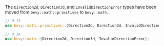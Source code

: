 The `Direction2d`, `Direction3d`, and `InvalidDirectionError` types have been moved from `bevy::math::primitives` to `bevy::math`.

```rust
// 0.13
use bevy::math::primitives::{Direction2d, Direction3d, InvalidDirectionError};

// 0.14
use bevy::math::{Direction2d, Direction3d, InvalidDirectionError};
```
